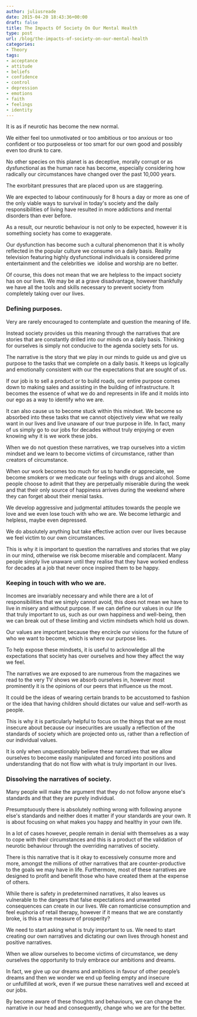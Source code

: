 ```yaml
---
author: juliusreade
date: 2015-04-20 18:43:36+00:00
draft: false
title: The Impacts Of Society On Our Mental Health
type: post
url: /blog/the-impacts-of-society-on-our-mental-health
categories:
- Theory
tags:
- acceptance
- attitude
- beliefs
- confidence
- control
- depression
- emotions
- faith
- feelings
- identity
---
```


It is as if neurotic has become the new normal.

We either feel too unmotivated or too ambitious or too anxious or too confident or too purposeless or too smart for our own good and possibly even too drunk to care.

No other species on this planet is as deceptive, morally corrupt or as dysfunctional as the human race has become, especially considering how radically our circumstances have changed over the past 10,000 years.

<!-- more -->

The exorbitant pressures that are placed upon us are staggering.

We are expected to labour continuously for 8 hours a day or more as one of the only viable ways to survival in today's society and the daily responsibilities of living have resulted in more addictions and mental disorders than ever before.

As a result, our neurotic behaviour is not only to be expected, however it is something society has come to exaggerate.

Our dysfunction has become such a cultural phenomenon that it is wholly reflected in the popular culture we consume on a daily basis. Reality television featuring highly dysfunctional individuals is considered prime entertainment and the celebrities we  idolise and worship are no better.

Of course, this does not mean that we are helpless to the impact society has on our lives. We may be at a grave disadvantage, however thankfully we have all the tools and skills necessary to prevent society from completely taking over our lives.


### Defining purposes.


Very are rarely encouraged to contemplate and question the meaning of life.

Instead society provides us this meaning through the narratives that are stories that are constantly drilled into our minds on a daily basis. Thinking for ourselves is simply not conducive to the agenda society sets for us.

The narrative is the story that we play in our minds to guide us and give us purpose to the tasks that we complete on a daily basis. It keeps us logically and emotionally consistent with our the expectations that are sought of us.

If our job is to sell a product or to build roads, our entire purpose comes down to making sales and assisting in the building of infrastructure. It becomes the essence of what we do and represents in life and it molds into our ego as a way to identify who we are.

It can also cause us to become stuck within this mindset. We become so absorbed into these tasks that we cannot objectively view what we really want in our lives and live unaware of our true purpose in life. In fact, many of us simply go to our jobs for decades without truly enjoying or even knowing why it is we work these jobs.

When we do not question these narratives, we trap ourselves into a victim mindset and we learn to become victims of circumstance, rather than creators of circumstance.

When our work becomes too much for us to handle or appreciate, we become smokers or we medicate our feelings with drugs and alcohol. Some people choose to admit that they are perpetually miserable during the week and that their only source of happiness arrives during the weekend where they can forget about their menial tasks.

We develop aggressive and judgmental attitudes towards the people we love and we even lose touch with who we are. We become lethargic and helpless, maybe even depressed.

We do absolutely anything but take effective action over our lives because we feel victim to our own circumstances.

This is why it is important to question the narratives and stories that we play in our mind, otherwise we risk become miserable and complacent. Many people simply live unaware until they realise that they have worked endless for decades at a job that never once inspired them to be happy.


### Keeping in touch with who we are.


Incomes are invariably necessary and while there are a lot of responsibilities that we simply cannot avoid, this does not mean we have to live in misery and without purpose. If we can define our values in our life that truly important to us, such as our own happiness and well-being, then we can break out of these limiting and victim mindsets which hold us down.

Our values are important because they encircle our visions for the future of who we want to become, which is where our purpose lies.

To help expose these mindsets, it is useful to acknowledge all the expectations that society has over ourselves and how they affect the way we feel.

The narratives we are exposed to are numerous from the magazines we read to the very TV shows we absorb ourselves in, however most prominently it is the opinions of our peers that influence us the most.

It could be the ideas of wearing certain brands to be accustomed to fashion or the idea that having children should dictates our value and self-worth as people.

This is why it is particularly helpful to focus on the things that we are most insecure about because our insecurities are usually a reflection of the standards of society which are projected onto us, rather than a reflection of our individual values.

It is only when unquestionably believe these narratives that we allow ourselves to become easily manipulated and forced into positions and understanding that do not flow with what is truly important in our lives.


### Dissolving the narratives of society.


Many people will make the argument that they do not follow anyone else's standards and that they are purely individual.

Presumptuously there is absolutely nothing wrong with following anyone else's standards and neither does it matter if your standards are your own. It is about focusing on what makes you happy and healthy in your own life.

In a lot of cases however, people remain in denial with themselves as a way to cope with their circumstances and this is a product of the validation of neurotic behaviour through the overriding narratives of society.

There is this narrative that is it okay to excessively consume more and more, amongst the millions of other narratives that are counter-productive to the goals we may have in life. Furthermore, most of these narratives are designed to profit and benefit those who have created them at the expense of others.

While there is safety in predetermined narratives, it also leaves us vulnerable to the dangers that false expectations and unwanted consequences can create in our lives. We can romanticise consumption and feel euphoria of retail therapy, however if it means that we are constantly broke, is this a true measure of prosperity?

We need to start asking what is truly important to us. We need to start creating our own narratives and dictating our own lives through honest and positive narratives.

When we allow ourselves to become victims of circumstance, we deny ourselves the opportunity to truly embrace our ambitions and dreams.

In fact, we give up our dreams and ambitions in favour of other people’s dreams and then we wonder we end up feeling empty and insecure or unfulfilled at work, even if we pursue these narratives well and exceed at our jobs.

By become aware of these thoughts and behaviours, we can change the narrative in our head and consequently, change who we are for the better.
